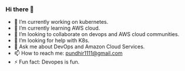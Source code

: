 ### Hi there 👋


- 🔭 I’m currently working on kubernetes.
- 🌱 I’m currently learning AWS cloud.
- 👯 I’m looking to collaborate on devops and AWS cloud communities.
- 🤔 I’m looking for help with K8s.
- 💬 Ask me about DevOps and Amazon Cloud Services.
- 📫 How to reach me: pundhir1111@gmail.com
- ⚡ Fun fact: Devopes is fun.

<!--
**pundhir1111/pundhir1111** is a ✨ _special_ ✨ repository because its `README.md` (this file) appears on your GitHub profile.

Here are some ideas to get you started:

- 🔭 I’m currently working on ...
- 🌱 I’m currently learning ...
- 👯 I’m looking to collaborate on ...
- 🤔 I’m looking for help with ...
- 💬 Ask me about ...
- 📫 How to reach me: ...
- 😄 Pronouns: ...
- ⚡ Fun fact: ...
-->
